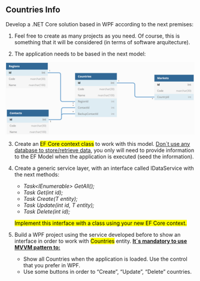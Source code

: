 ## Countries Info

Develop a .NET Core solution based in WPF according to the next premises: 

1. Feel free to create as many projects as you need. Of course, this is something that it will be
considered (in terms of software arquitecture). 

2. The application needs to be based in the next model:

![Model](model.png "Model")

3. Create an <mark>EF Core context class</mark> to work with this model. <u>Don´t use any database to store/retrieve data</u>, you only will need to provide information to the EF Model when the application is executed (seed the information).

4. Create a generic service layer, with an interface called IDataService<T> with the next methods:

    * <em>Task<IEnumerable<T>> GetAll();</em>
    * <em>Task<T> Get(int id);</em>
    * <em>Task<T> Create(T entity);</em>
    * <em>Task<T> Update(int id, T entity); </em>
    * <em>Task<bool> Delete(int id);</em>

    <mark>Implement this interface with a class using your new EF Core context.</mark>

5. Build a WPF project using the service developed before to show an interface in order to work
with <mark>Countries</mark> entity. <b><u>It´s mandatory to use MVVM pattern to:</u></b>

    * Show all Countries when the application is loaded. Use the control that you prefer in WPF. 
    * Use some buttons in order to “Create”, “Update”, “Delete” countries.